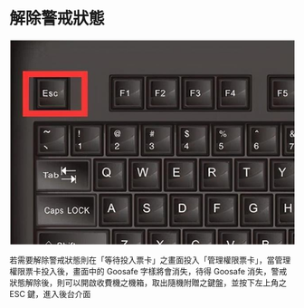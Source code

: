 # 解除警戒狀態

![&#x9375;&#x76E4; ESC &#x9375;](../../.gitbook/assets/image.png)

若需要解除警戒狀態則在「等待投入票卡」之畫面投入「管理權限票卡」，當管理權限票卡投入後，畫面中的 Goosafe 字樣將會消失，待得 Goosafe 消失，警戒狀態解除後，則可以開啟收費機之機箱，取出隨機附贈之鍵盤，並按下左上角之 ESC 鍵，進入後台介面



